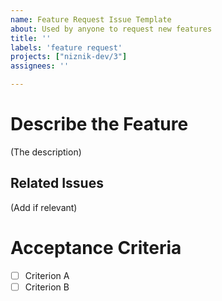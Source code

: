 ```yaml
---
name: Feature Request Issue Template
about: Used by anyone to request new features
title: ''
labels: 'feature request'
projects: ["niznik-dev/3"]
assignees: ''

---
```


# Describe the Feature

(The description)

## Related Issues

(Add if relevant)

# Acceptance Criteria
- [ ] Criterion A
- [ ] Criterion B
